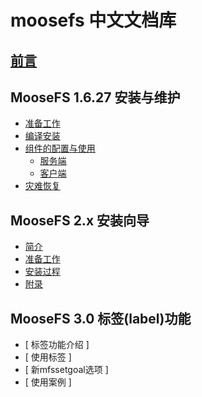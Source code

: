 # moosefs 中文文档库


## [前言](./README.md)

## MooseFS 1.6.27 安装与维护
+ [准备工作](./moosefs1.6.27_maintenance/chapter01-preparation.md)
+ [编译安装](./moosefs1.6.27_maintenance/chapter02-moosefs-installtion.md)
+ [组件的配置与使用](./moosefs1.6.27_maintenance/chapter03-moosefs-usage.md)
  + [ 服务端 ](./moosefs1.6.27_maintenance/chapter03-moosefs-usage.md#服务端)
  + [ 客户端 ](./moosefs1.6.27_maintenance/chapter03-moosefs-usage.md#客户端)
+ [灾难恢复](./moosefs1.6.27_maintenance/chapter04-disaster-recovery.md)

## MooseFS 2.x 安装向导
+ [ 简介 ](./moosefs-installation_2.x_zh/ch01-introduction.md)
+ [ 准备工作 ](./moosefs-installation_2.x_zh/ch02-preparation.md)
+ [ 安装过程 ](./moosefs-installation_2.x_zh/ch03-installtion.md)
+ [ 附录 ](./moosefs-installation_2.x_zh/ch04-appendix.md)

## MooseFS 3.0 标签(label)功能
+ [ 标签功能介绍 ]
+ [ 使用标签 ]
+ [ 新mfssetgoal选项 ]
+ [ 使用案例 ]